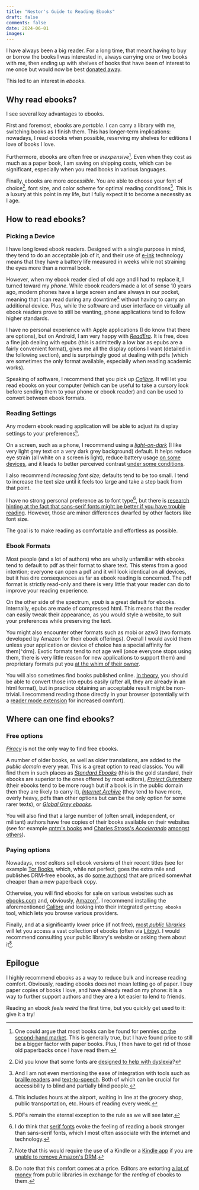 ```yaml
---
title: "Nestor's Guide to Reading Ebooks"
draft: false
comments: false
date: 2024-06-01
images:
---
```


I have always been a big reader. For a long time, that meant having to buy or borrow the books I was interested in, always carrying one or two books with me, then ending up with shelves of books that have been of interest to me once but would now be best [donated away](https://littlefreelibrary.org/).

This led to an interest in *ebooks*.

## Why read ebooks?

I see several key advantages to ebooks.

First and foremost, ebooks are *portable*. I can carry a library with me, switching books as I finish them. This has longer-term implications: nowadays, I read ebooks when possible, reserving my shelves for editions I love of books I love.

Furthermore, ebooks are often free or *inexpensive*[^price]. Even when they cost as much as a paper book, I am saving on shipping costs, which can be significant, especially when you read books in various languages.

[^price]: One could argue that most books can be found for pennies [on the second-hand market](https://www.bookfinder.com/). This is generally true, but I have found price to still be a bigger factor with paper books. Plus, I then have to get rid of those old paperbacks once I have read them.

Finally, ebooks are more *accessible*. You are able to choose your font of choice[^dyslexia], font size, and color scheme for optimal reading conditions[^braille]. This is a luxury at this point in my life, but I fully expect it to become a necessity as I age.

[^dyslexia]: Did you know that some fonts are [designed to help with dyslexia](https://www.handtalk.me/en/blog/dyslexia-font/)?

[^braille]: And I am not even mentioning the ease of integration with tools such as [braille readers](https://www.helenkeller.org/40-cells-to-empowerment-a-comparison-of-five-braille-displays-to-fortify-your-success-in-2023/) and [text-to-speech](https://nfb.org/programs-services/knfb-reader). Both of which can be crucial for accessibility to blind and partially blind people.

## How to read ebooks?

### Picking a Device

I have long loved ebook readers. Designed with a single purpose in mind, they tend to do an acceptable job of it, and their use of [e-ink](https://en.wikipedia.org/wiki/E_Ink) technology means that they have a battery life measured in weeks while not straining the eyes more than a normal book.

However, when my ebook reader died of old age and I had to replace it, I turned toward my *phone*. While ebook readers made a lot of sense 10 years ago, modern phones have a large screen and are always in our pocket, meaning that I can read during any downtime[^down] without having to carry an additional device. Plus, while the software and user interface on virtually all ebook readers prove to still be wanting, phone applications tend to follow higher standards.

[^down]: This includes hours at the airport, waiting in line at the grocery shop, public transportation, etc. Hours of reading every week.

I have no personal experience with Apple applications (I do know that there are options), but on Android, I am very happy with [*ReadEra*](https://readera.org/). It is free, does a fine job dealing with epubs (this is admittedly a low bar as epubs are a fairly convenient format), gives me all the display options I want (detailed in the following section), and is surprisingly good at dealing with pdfs (which are sometimes the only format available, especially when reading academic works).

Speaking of software, I recommend that you pick up [*Calibre*](https://calibre-ebook.com/). It will let you read ebooks on your computer (which can be useful to take a cursory look before sending them to your phone or ebook reader) and can be used to convert between ebook formats.

### Reading Settings

Any modern ebook reading application will be able to adjust its display settings to your preferences[^pdf].

[^pdf]: PDFs remain the eternal exception to the rule as we will see later.

On a screen, such as a phone, I recommend using a [*light-on-dark*](https://en.wikipedia.org/wiki/Light-on-dark_color_scheme) (I like very light grey text on a very dark grey background) default. It helps reduce eye strain (all white on a screen is light), reduce battery usage [on some devices](https://lifehacker.com/use-dark-mode-to-conserve-your-phones-battery-power-1830368436), and it leads to better perceived contrast [under some conditions](https://psychology.stackexchange.com/questions/1702/why-is-white-on-black-considered-higher-contrast-than-black-on-white).

I also recommend *increasing font size*; defaults tend to be too small. I tend to increase the text size until it feels too large and take a step back from that point.

I have no strong personal preference as to font type[^serif], but there is [research hinting at the fact that sans-serif fonts might be better if you have trouble reading](https://geniusee.com/single-blog/font-readability-research-famous-designers-vs-scientists). However, those are minor differences dwarfed by other factors like font size.

[^serif]: I do think that [serif fonts](https://en.wikipedia.org/wiki/Serif) evoke the feeling of reading a book stronger than sans-serif fonts, which I most often associate with the internet and technology.

The goal is to make reading as comfortable and effortless as possible.

### Ebook Formats

Most people (and a lot of authors) who are wholly unfamiliar with ebooks tend to default to pdf as their format to share text. This stems from a good intention; everyone can open a pdf and it will look identical on all devices, but it has dire consequences as far as ebook reading is concerned. The pdf format is strictly read-only and there is very little that your reader can do to improve your reading experience.

On the other side of the spectrum, *epub* is a great default for ebooks. Internally, epubs are made of compressed html. This means that the reader can easily tweak their appearance, as you would style a website, to suit your preferences while preserving the text.

You might also encounter other formats such as mobi or azw3 (two formats developed by Amazon for their ebook offerings). Overall I would avoid them unless your application or device of choice has a special affinity for them[^drm]. Exotic formats tend to not age well (once everyone stops using them, there is very little reason for new applications to support them) and proprietary formats put you [at the whim of their owner](https://en.wikipedia.org/wiki/Digital_rights_management).

You will also sometimes find books published online. [In theory](https://www.reddit.com/r/Calibre/comments/p4b7zv/how_do_i_convert_an_entire_website_into_a/), you should be able to convert those into epubs easily (after all, they are already in an html format), but in practice obtaining an acceptable result might be non-trivial. I recommend reading those directly in your browser (potentially with a [reader mode extension](https://chromewebstore.google.com/detail/reader-view/ecabifbgmdmgdllomnfinbmaellmclnh?hl=en) for increased comfort).

## Where can one find ebooks?

### Free options

[*Piracy*](https://en.wikipedia.org/wiki/Anna%27s_Archive) is not the only way to find free ebooks.

A number of older books, as well as older translations, are added to *the public domain* every year. This is a great option to read classics. You will find them in such places as [*Standard Ebooks*](https://standardebooks.org/) (this is the gold standard, their ebooks are superior to the ones offered by most editors), [*Project Gutenberg*](https://www.gutenberg.org/) (their ebooks tend to be more rough but if a book is in the public domain then they are likely to carry it), [*Internet Archive*](https://archive.org/details/texts) (they tend to have more, overly heavy, pdfs than other options but can be the only option for some rarer texts), or [*Global Grey ebooks*](https://www.globalgreyebooks.com/index.html).

You will also find that a large number of (often small, independent, or militant) authors have free copies of their books available on their websites (see for example [qntm's books](https://qntm.org/fiction) and [Charles Stross's *Accelerando*](https://www.antipope.org/charlie/blog-static/fiction/accelerando/accelerando-intro.html) [amongst others](https://www.huffpost.com/entry/why-successful-authors-ar_b_4115300)).

### Paying options

Nowadays, *most editors* sell ebook versions of their recent titles (see for example [Tor Books](https://en.wikipedia.org/wiki/Tor_Books#E-books), which, while not perfect, goes the extra mile and publishes DRM-free ebooks, as do [some authors](https://qntm.gumroad.com/)) that are priced somewhat cheaper than a new paperback copy.

Otherwise, you will find ebooks for sale on various websites such as [ebooks.com](https://www.ebooks.com/en-us/) and, obviously, [Amazon](https://www.amazon.com/s?k=kindle+books)[^kindle].
I recommend installing the aforementioned [Calibre](https://calibre-ebook.com/) and looking into their integrated `getting ebooks` tool, which lets you browse various providers.

[^kindle]: Note that this would require the use of a Kindle or a [Kindle app](https://play.google.com/store/apps/details?id=com.amazon.kindle&hl=en_US) if you are [unable to remove Amazon's DRM](https://www.reddit.com/r/LightNovels/comments/10bluok/anyone_know_how_to_remove_drm_on_new_version_of/).

Finally, and at a significantly lower price (if not free), [most *public libraries*](https://www.berkeleypubliclibrary.org/topics/ebooks-eaudiobooks) will let you access a vast collection of ebooks (often via [Libby](https://libbyapp.com/)). I would recommend consulting your public library's website or asking them about it[^lib].

[^lib]: Do note that this comfort comes at a price. Editors are extorting [a lot of money](https://bookriot.com/high-cost-of-ebooks-has-libraries-struggling-and-seeking-legal-action/) from public libraries in exchange for the *renting* of ebooks to them.

## Epilogue

I highly recommend ebooks as a way to reduce bulk and increase reading comfort. Obviously, reading ebooks does not mean letting go of paper. I buy paper copies of books I love, and have already read on my phone: it is a way to further support authors and they are a lot easier to lend to friends.

Reading an ebook *feels weird* the first time, but you quickly get used to it: give it a try!
